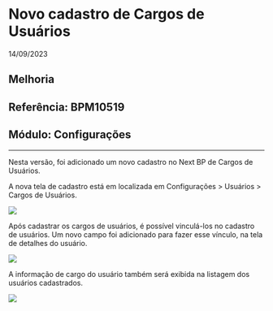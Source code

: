 # Novo cadastro de Cargos de Usuários
14/09/2023
## Melhoria
## Referência: BPM10519
## Módulo: Configurações
***

Nesta versão, foi adicionado um novo cadastro no Next BP de Cargos de Usuários.

A nova tela de cadastro está em localizada em Configurações > Usuários > Cargos de Usuários.

![]([PATH_IMG]/BPM10519_menu_cargos_usuarios.png)

Após cadastrar os cargos de usuários, é possível vinculá-los no cadastro de usuários. Um novo campo foi adicionado para fazer esse vínculo, na tela de detalhes do usuário.

![]([PATH_IMG]/BPM10519_campo_cargo_usuario.png)

A informação de cargo do usuário também será exibida na listagem dos usuários cadastrados.

![]([PATH_IMG]/BPM10519_cargo_na_listagem_usuarios.png)